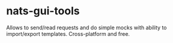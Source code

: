 # nats-gui-tools
Allows to send/read requests and do simple mocks with ability to import/export templates. Cross-platform and free.
